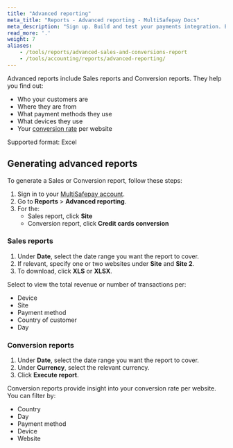```yaml
---
title: "Advanced reporting"
meta_title: "Reports - Advanced reporting - MultiSafepay Docs"
meta_description: "Sign up. Build and test your payments integration. Explore our products and services. Use our API reference, SDKs, and wrappers. Get support."
read_more: '.'
weight: 7
aliases:
    - /tools/reports/advanced-sales-and-conversions-report
    - /tools/accounting/reports/advanced-reporting/
---
```


Advanced reports include Sales reports and Conversion reports. They help you find out:

- Who your customers are
- Where they are from
- What payment methods they use
- What devices they use
- Your [conversion rate](/getting-started/glossary/#conversion-rate) per website

Supported format: Excel

## Generating advanced reports

To generate a Sales or Conversion report, follow these steps:

1. Sign in to your [MultiSafepay account](https://merchant.multisafepay.com).
2. Go to **Reports** > **Advanced reporting**.
3. For the:  
    - Sales report, click **Site**
    - Conversion report, click **Credit cards conversion**

### Sales reports
1. Under **Date**, select the date range you want the report to cover.
2. If relevant, specify one or two websites under **Site** and **Site 2**.
3. To download, click **XLS** or **XLSX**. 

Select to view the total revenue or number of transactions per:

- Device
- Site
- Payment method
- Country of customer
- Day

### Conversion reports
1. Under **Date**, select the date range you want the report to cover.
2. Under **Currency**, select the relevant currency.
3. Click **Execute report**.

Conversion reports provide insight into your conversion rate per website. You can filter by:

- Country
- Day
- Payment method
- Device
- Website


